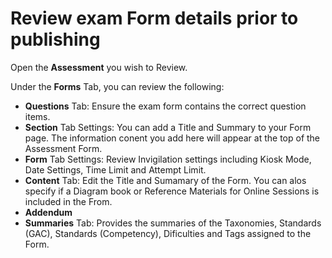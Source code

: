 # Review exam Form details prior to publishing

Open the **Assessment** you wish to Review.

Under the **Forms** Tab, you can review the following:
- **Questions** Tab: Ensure the exam form contains the correct question items.
- **Section** Tab Settings: You can add a Title and Summary to your Form page. The information conent you add here will appear at the top of the Assessment Form.
- **Form** Tab Settings: Review Invigilation settings including Kiosk Mode, Date Settings, Time Limit and Attempt Limit. 
- **Content** Tab: Edit the Title and Sumamary of the Form. You can alos specify if a Diagram book or Reference Materials for Online Sessions is included in the From.
- **Addendum**
- **Summaries** Tab:  Provides the summaries of the Taxonomies, Standards (GAC), Standards (Competency), Dificulties and Tags assigned to the Form.

